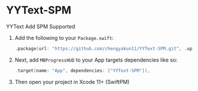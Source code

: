 # YYText-SPM
YYText Add SPM Supported
            
1. Add the following to your `Package.swift`:
    ```swift
    .package(url: "https://github.com/chengyakun11/YYText-SPM.git", .upToNextMajor(from: "1.0.0")),
    ```
2. Next, add `MBProgressHUD` to your App targets dependencies like so:
    ```swift
    .target(name: "App", dependencies: ["YYText-SPM"]),
    ```
3. Then open your project in Xcode 11+ (SwiftPM)
